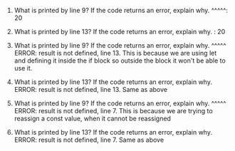 1. What is printed by line 9? If the code returns an error, explain why. ^^^^^: 
    20

2. What is printed by line 13? If the code returns an error, explain why. : 
    20

3. What is printed by line 9? If the code returns an error, explain why. ^^^^^
    ERROR: result is not defined, line 13. This is because we are using let and defining it inside the if block so outside the block it won't be able to use it.

4. What is printed by line 13? If the code returns an error, explain why.
    ERROR: result is not defined, line 13. Same as above

5. What is printed by line 9? If the code returns an error, explain why. ^^^^^
    ERROR: result is not defined, line 7. This is because we are trying to reassign a const value, when it cannot be reassigned

6. What is printed by line 13? If the code returns an error, explain why. 
     ERROR: result is not defined, line 7. Same as above